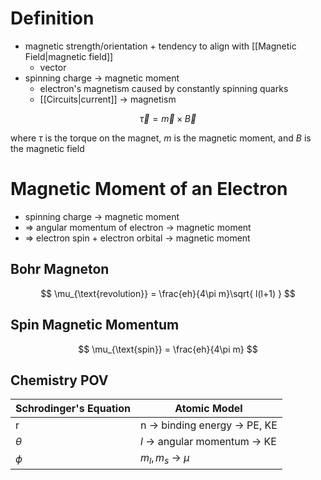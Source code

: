 # Definition

- magnetic strength/orientation + tendency to align with [[Magnetic Field|magnetic field]]
	- vector
- spinning charge -> magnetic moment
	- electron's magnetism caused by constantly spinning quarks
	- [[Circuits|current]] -> magnetism

$$
\vec{\tau} = \vec{m} \times \vec{B}
$$

where $\tau$ is the torque on the magnet, $m$ is the magnetic moment, and $B$ is the magnetic field

# Magnetic Moment of an Electron

- spinning charge -> magnetic moment 
- => angular momentum of electron -> magnetic moment
- => electron spin + electron orbital -> magnetic moment

## Bohr Magneton

$$
\mu_{\text{revolution}} = \frac{eh}{4\pi m}\sqrt{ l(l+1) }
$$

## Spin Magnetic Momentum

$$
\mu_{\text{spin}} = \frac{eh}{4\pi m}
$$

## Chemistry POV

| Schrodinger's Equation | Atomic Model                  |
| ---------------------- | ----------------------------- |
| r                      | n -> binding energy -> PE, KE |
| $\theta$               | $l$ -> angular momentum -> KE |
| $\phi$                 | $m_{l}, m_{s}$ -> $\mu$       |